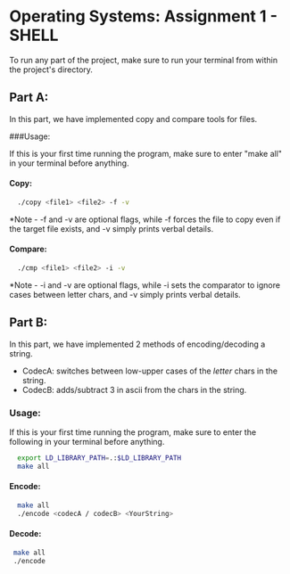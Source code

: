 # Operating Systems: Assignment 1 - SHELL

To run any part of the project, make sure to run your terminal from within the project's directory.

## Part A:

In this part, we have implemented copy and compare tools for files.

###Usage:

If this is your first time running the program, make sure to enter "make all" in your terminal before anything.

#### Copy:

```sh
  ./copy <file1> <file2> -f -v
```
*Note - -f and -v are optional flags, while -f forces the file to copy even if the target file exists, and -v simply prints verbal details.

#### Compare:

```sh
  ./cmp <file1> <file2> -i -v
```
*Note - -i and -v are optional flags, while -i sets the comparator to ignore cases between letter chars, and -v simply prints verbal details.

## Part B:

In this part, we have implemented 2 methods of encoding/decoding a string.
- CodecA: switches between low-upper cases of the *letter* chars in the string.
- CodecB: adds/subtract 3 in ascii from the chars in the string.

### Usage:

If this is your first time running the program, make sure to enter the following in your terminal before anything.

```sh
  export LD_LIBRARY_PATH=.:$LD_LIBRARY_PATH
  make all
```

#### Encode:

```sh
  make all
  ./encode <codecA / codecB> <YourString>
```

 #### Decode:
 
 ```sh
  make all
  ./encode
 
 
